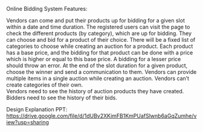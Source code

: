Online Bidding System Features:

Vendors can come and put their products up for bidding for a given slot within a date and time duration.
The registered users can visit the page to check the different products (by category), which are up for bidding. They can choose and bid for a product of their choice. There will be a fixed list of categories to choose while creating an auction for a product.
Each product has a base price, and the bidding for that product can be done with a price which is higher or equal to this base price. A bidding for a lesser price should throw an error.
At the end of the slot duration for a given product, choose the winner and send a communication to them.
Vendors can provide multiple items in a single auction while creating an auction.
Vendors can’t create categories of their own.  
Vendors need to see the history of auction products they have created.
Bidders need to see the history of their bids.

Design Explanation PPT: https://drive.google.com/file/d/1dUBv2XKimFB1KmPUafSlwnb6aGqZumhe/view?usp=sharing
